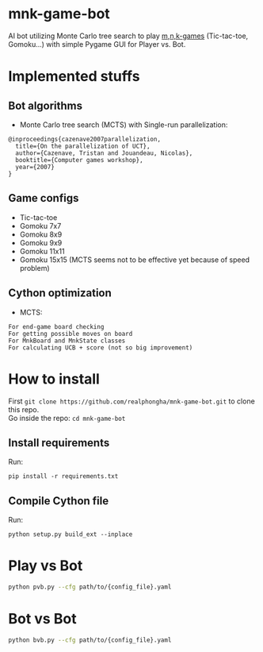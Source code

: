 # mnk-game-bot
AI bot utilizing Monte Carlo tree search to play [m,n,k-games](https://en.wikipedia.org/wiki/M,n,k-game) (Tic-tac-toe, Gomoku...) with simple Pygame GUI for Player vs. Bot.

# Implemented stuffs
## Bot algorithms
* Monte Carlo tree search (MCTS) with Single-run parallelization:
```
@inproceedings{cazenave2007parallelization,
  title={On the parallelization of UCT},
  author={Cazenave, Tristan and Jouandeau, Nicolas},
  booktitle={Computer games workshop},
  year={2007}
}
```
## Game configs
* Tic-tac-toe
* Gomoku 7x7
* Gomoku 8x9
* Gomoku 9x9
* Gomoku 11x11
* Gomoku 15x15 (MCTS seems not to be effective yet because of speed problem)
## Cython optimization
* MCTS:
```
For end-game board checking
For getting possible moves on board
For MnkBoard and MnkState classes
For calculating UCB + score (not so big improvement)
```

# How to install
First `git clone https://github.com/realphongha/mnk-game-bot.git` to clone this repo.  
Go inside the repo: `cd mnk-game-bot`

## Install requirements
Run:
```
pip install -r requirements.txt
```

## Compile Cython file
Run:
```
python setup.py build_ext --inplace 
```

# Play vs Bot
```bash
python pvb.py --cfg path/to/{config_file}.yaml
```

# Bot vs Bot
```bash
python bvb.py --cfg path/to/{config_file}.yaml
```
